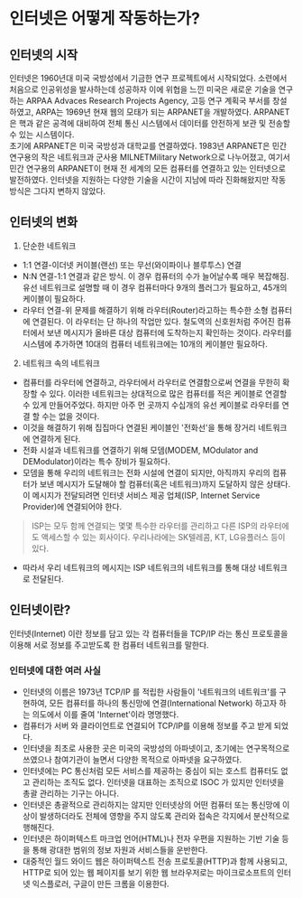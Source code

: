 # 인터넷은 어떻게 작동하는가?

## 인터넷의 시작 
인터넷은 1960년대 미국 국방성에서 기금한 연구 프로젝트에서 시작되었다. 소련에서 처음으로 인공위성을 발사하는데 성공하자 이에 위협을 느낀 미국은 새로운 기술을 연구하는 ARPAA Advaces Research Projects Agency, 고등 연구 계획국 부서를 창설하였고, ARPA는 1969년 현재 웹의 모태가 되는 ARPANET을 개발하였다. ARPANET은 핵과 같은 공격에 대비하여 전체 통신 시스템에서 데이터를 안전하게 보관 및 전송할 수 있는 시스템이다.  
초기에 ARPANET은 미국 국방성과 대학교를 연결하였다. 1983년 ARPANET은 민간 연구용의 작은 네트워크과 군사용 MILNETMilitary Network으로 나누어졌고, 여기서 민간 연구용의 ARPANET이 현재 전 세계의 모든 컴퓨터를 연결하고 있는 인터넷으로 발전하였다. 인터넷을 지원하는 다양한 기술을 시간이 지남에 따라 진화해왔지만 작동 방식은 그다지 변하지 않았다.

## 인터넷의 변화
1) 단순한 네트워크
* 1:1 연결-이더넷 커이블(랜선) 또는 무선(와이파이나 블루투스) 연결
* N:N 연결-1:1 연결과 같은 방식. 이 경우 컴퓨터의 수가 늘어날수록 매우 복잡해짐. 유선 네트워크로 설명할 때 이 경우 컴퓨터마다 9개의 플러그가 필요하고, 45개의 케이블이 필요하다.
* 라우터 연결-위 문제를 해결하기 위해 라우터(Router)라고하는 특수한 소형 컴퓨터에 연결된다. 이 라우터는 단 하나의 작업만 있다. 철도역의 신호원처럼 주어진 컴퓨터에서 보낸 메시지가 올바른 대상 컴퓨터에 도착하는지 확인하는 것이다. 라우터를 시스템에 추가하면 10대의 컴퓨터 네트워크에는 10개의 케이블만 필요하다. 
2) 네트워크 속의 네트워크  
* 컴퓨터를 라우터에 연결하고, 라우터에서 라우터로 연결함으로써 연결을 무한히 확장할 수 있다. 이러한 네트워크는 상대적으로 많은 컴퓨터를 적은 케이블로 연결할 수 있게 만들어주었다. 하지만 아주 먼 곳까지 수십개의 유선 케이블로 라우터를 연결 할 수는 없을 것이다.  
* 이것을 해결하기 위해 집집마다 연결된 케이블인 '전화선'을 통해 장거리 네트워크에 연결하게 된다.  
* 전화 시설과 네트워크를 연결하기 위해 모뎀(MODEM, MOdulator and DEModulator)이라는 특수 장비가 필요하다.
* 모뎀을 통해 우리의 네트워크는 전화 시설에 연결이 되지만, 아직까지 우리의 컴퓨터가 보낸 메시지가 도달해야 할 컴퓨터(혹은 네트워크)까지 도달하지 않은 상태다. 이 메시지가 전달되려면 인터넷 서비스 제공 업체(ISP, Internet Service Provider)에 연결되어야 한다.
> ISP는 모두 함께 연결되는 몇몇 특수한 라우터를 관리하고 다른 ISP의 라우터에도 액세스할 수 있는 회사이다. 우리나라에는 SK텔레콤, KT, LG유플러스 등이 있다.
* 따라서 우리 네트워크의 메시지는 ISP 네트워크의 네트워크를 통해 대상 네트워크로 전달된다. 

## 인터넷이란?
인터넷(Internet) 이란 정보를 담고 있는 각 컴퓨터들을 TCP/IP 라는 통신 프로토콜을 이용해 서로 정보를 주고받도록 한 컴퓨터 네트워크를 말한다.

### 인터넷에 대한 여러 사실
* 인터넷의 이름은 1973년 TCP/IP 를 적립한 사람들이 '네트워크의 네트워크'를 구현하여, 모든 컴퓨터를 하나의 통신망에 연결(International Network) 하고자 하는 의도에서 이를 줄여 'Internet'이라 명명했다.
* 컴퓨터가 서버 와 클라이언트로 연결되어 TCP/IP를 이용해 정보를 주고 받게 되었다.
* 인터넷을 최초로 사용한 곳은 미국의 국방성의 아파넷이고, 초기에는 연구목적으로 쓰였으나 참여기관이 늘면서 다양한 목적으로 아파넷을 요구하였다.
* 인터넷에는 PC 통신처럼 모든 서비스를 제공하는 중심이 되는 호스트 컴퓨터도 없고 관리하는 조직도 없다. 인터넷을 대표하는 조직으로 ISOC 가 있지만 인터넷을 총괄 관리하는 기구는 아니다.
* 인터넷은 총괄적으로 관리하지는 않지만 인터넷상의 어떤 컴퓨터 또는 통신망에 이상이 발생하더라도 전체에 영향을 주지 않도록 관리와 접속은 각지에서 분산적으로 행해진다.
* 인터넷은 하이퍼텍스트 마크업 언어(HTML)나 전자 우편을 지원하는 기반 기술 등을 통해 광대한 범위의 정보 자원과 서비스들을 운반한다.
* 대중적인 월드 와이드 웹은 하이퍼텍스트 전송 프로토콜(HTTP)과 함께 사용되고, HTTP로 되어 있는 웹 페이지를 보기 위한 웹 브라우저로는 마이크로소프트의 인터넷 익스플로러, 구글이 만든 크롬을 이용한다.
